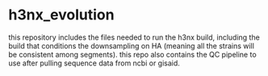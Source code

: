 # h3nx_evolution
this repository includes the files needed to run the h3nx build, including the build
that conditions the downsampling on HA (meaning all the strains will be consistent among segments). 
this repo also contains the QC pipeline to use after pulling sequence data from ncbi or gisaid.
